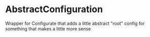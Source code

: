 # AbstractConfiguration
Wrapper for Configurate that adds a little abstract "root" config for something that makes a little more sense
